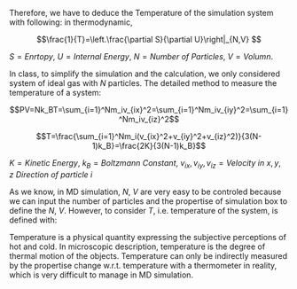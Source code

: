 Therefore, we have to deduce the Temperature of the simulation system with following: in thermodynamic, 

$$\frac{1}{T}=\left.\frac{\partial S}{\partial U}\right|_{N,V} $$

$S=Enrtopy$, $U=Internal\ Energy$, $N=Number\ of\ Particles$, $V=Volumn$.

In class, to simplify the simulation and the calculation, we only considered system of ideal gas with $N$ particles. The detailed method to measure the temperature of a system:

$$PV=Nk_BT=\sum_{i=1}^Nm_iv_{ix}^2=\sum_{i=1}^Nm_iv_{iy}^2=\sum_{i=1}^Nm_iv_{iz}^2$$

$$T=\frac{\sum_{i=1}^Nm_i(v_{ix}^2+v_{iy}^2+v_{iz}^2)}{3(N-1)k_B}=\frac{2K}{3(N-1)k_B}$$

$K=Kinetic\ Energy$, $k_B=Boltzmann\ Constant$, $v_{ix}, v_{iy}, v_{iz}=Velocity\ in\ x,y,z\ Direction\ of\ particle\ i$

As we know, in MD simulation, $N$, $V$ are very easy to be controled because we can input the number of particles and the propertise of simulation box to define the $N$, $V$. However, to consider $T$, i.e. temperature of the system, is defined with:

Temperature is a physical quantity expressing the subjective perceptions of hot and cold. In microscopic description, temperature is the degree of thermal motion of the objects. Temperature can only be indirectly measured by the propertise change w.r.t. temperature with a thermometer in reality, which is very difficult to manage in MD simulation. 



